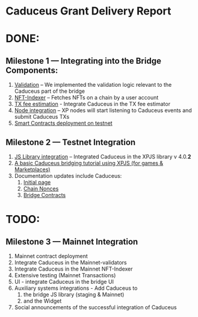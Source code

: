 # Caduceus Grant Delivery Report

# DONE:

## Milestone 1 — Integrating into the Bridge Components:

1. [Validation](./milestone_1_proofs.md#1-validation-proofs) – We implemented the validation logic relevant to the Caduceus part of the bridge
2. [NFT-Indexer](./milestone_1_proofs.md#2-nft-indexer) – Fetches NFTs on a chain by a user account
3. [TX fee estimation](./milestone_1_proofs.md#3-tx-fee-estimation) - Integrate Caduceus in the TX fee estimator
4. [Node integration](./milestone_1_proofs.md#4-node-integration) – XP nodes will start listening to Caduceus events and submit Caduceus TXs 
5. [Smart Contracts deployment on testnet](./milestone_1_proofs.md#5-smart-contracts-deployment-on-testnet)

## Milestone 2 — Testnet Integration
1. [JS Library integration](https://www.npmjs.com/package/xp.network) – Integrated Caduceus in the XPJS library v 4.0.**2**
2. [A basic Caduceus bridging tutorial using XPJS (for games & Marketplaces)](./milestone_2_proofs.md)
3. Documentation updates include Caduceus:
   1. [Initial page](http://docs-staging.xp.network.s3-website-eu-west-1.amazonaws.com/docs/Multibridge2.0/introduction)
   2. [Chain Nonces](http://docs-staging.xp.network.s3-website-eu-west-1.amazonaws.com/docs/Multibridge2.0/chain_nonces)
   3. [Bridge Contracts](http://docs-staging.xp.network.s3-website-eu-west-1.amazonaws.com/docs/Multibridge2.0/bridge_contracts)

# TODO:

## Milestone 3 — Mainnet Integration
1. Mainnet contract deployment
2. Integrate Caduceus in the Mainnet-validators
3. Integrate Caduceus in the Mainnet NFT-Indexer
4. Extensive testing (Mainnet Transactions)
5. UI - integrate Caduceus in the bridge UI
6. Auxiliary systems integrations - Add Caduceus to 
   1. the bridge JS library (staging & Mainnet)
   2. and the Widget
7. Social announcements of the successful integration of Caduceus